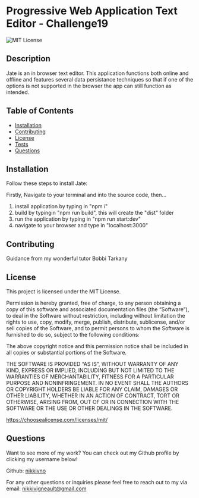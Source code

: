 # Progressive Web Application Text Editor - Challenge19

![MIT License](https://img.shields.io/badge/License-MIT-yellow.svg)

## Description

Jate is an in browser text editor. This application functions both online and offline and features several data persistance techniques so that if one of the options is not supported in the browser the app can still function as intended.  

## Table of Contents
- [Installation](#installation)
- [Contributing](#contributing)
- [License](#license)
- [Tests](#tests)
- [Questions](#questions)


## Installation <a id='installation'></a>

Follow these steps to install Jate:

Firstly, Navigate to your terminal and into the source code, then...
1. install application by typing in "npm i"
2. build by typingin "npm run build", this will create the "dist" folder
3. run the application by typing in "npm run start:dev"
4. navigate to your browser and type in "localhost:3000" 

## Contributing <a id='contributing'></a>

Guidance from my wonderful tutor Bobbi Tarkany

## License <a id='license'></a>
This project is licensed under the MIT License.

Permission is hereby granted, free of charge, to any person obtaining a copy of this software and associated documentation files (the “Software”), to deal in the Software without restriction, including without limitation the rights to use, copy, modify, merge, publish, distribute, sublicense, and/or sell copies of the Software, and to permit persons to whom the Software is furnished to do so, subject to the following conditions: 

The above copyright notice and this permission notice shall be included in all copies or substantial portions of the Software. 

THE SOFTWARE IS PROVIDED “AS IS”, WITHOUT WARRANTY OF ANY KIND, EXPRESS OR IMPLIED, INCLUDING BUT NOT LIMITED TO THE WARRANTIES OF MERCHANTABILITY, FITNESS FOR A PARTICULAR PURPOSE AND NONINFRINGEMENT. IN NO EVENT SHALL THE AUTHORS OR COPYRIGHT HOLDERS BE LIABLE FOR ANY CLAIM, DAMAGES OR OTHER LIABILITY, WHETHER IN AN ACTION OF CONTRACT, TORT OR OTHERWISE, ARISING FROM, OUT OF OR IN CONNECTION WITH THE SOFTWARE OR THE USE OR OTHER DEALINGS IN THE SOFTWARE.

https://choosealicense.com/licenses/mit/

## Questions <a id='questions'></a>
Want to see more of my work? You can check out my Github profile by clicking my username below!

Github: [nikkivno](https://github.com/nikkivno) 

For any other questions or inquiries please feel free to reach out to my via email: nikkivigneault@gmail.com
